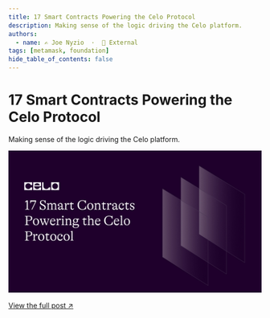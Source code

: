 ```yaml
---
title: 17 Smart Contracts Powering the Celo Protocol
description: Making sense of the logic driving the Celo platform.
authors:
  - name: ✍️ Joe Nyzio  ·  🔗 External
tags: [metamask, foundation]
hide_table_of_contents: false
---
```


# 17 Smart Contracts Powering the Celo Protocol

Making sense of the logic driving the Celo platform.

![header](../src/data-tutorials/showcase/intermediate/17-smart-contracts-powering-the-celo-protocol.png)

[View the full post ↗️](https://medium.com/celodevelopers/17-powerful-celo-protocol-core-contracts-you-need-to-know-d84c1fbc5a6)

<!--truncate-->
